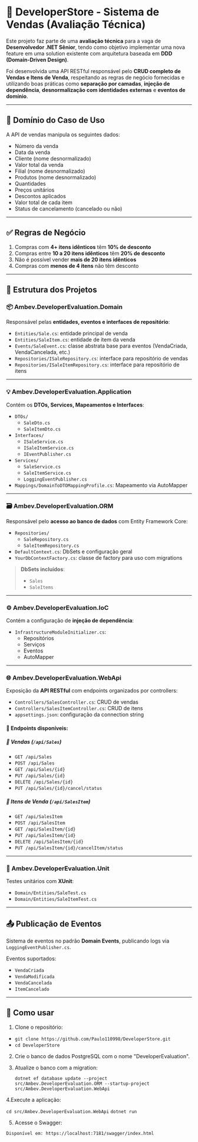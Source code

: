 # 🛒 DeveloperStore - Sistema de Vendas (Avaliação Técnica)

Este projeto faz parte de uma **avaliação técnica** para a vaga de **Desenvolvedor .NET Sênior**, tendo como objetivo implementar uma nova feature em uma solution existente com arquitetura baseada em **DDD (Domain-Driven Design)**.

Foi desenvolvida uma API RESTful responsável pelo **CRUD completo de Vendas e Itens de Venda**, respeitando as regras de negócio fornecidas e utilizando boas práticas como **separação por camadas**, **injeção de dependência**, **desnormalização com identidades externas** e **eventos de domínio**.

---

## 🧠 Domínio do Caso de Uso

A API de vendas manipula os seguintes dados:

- Número da venda
- Data da venda
- Cliente (nome desnormalizado)
- Valor total da venda
- Filial (nome desnormalizado)
- Produtos (nome desnormalizado)
- Quantidades
- Preços unitários
- Descontos aplicados
- Valor total de cada item
- Status de cancelamento (cancelado ou não)

---

## ✅ Regras de Negócio

1. Compras com **4+ itens idênticos** têm **10% de desconto**
2. Compras entre **10 a 20 itens idênticos** têm **20% de desconto**
3. Não é possível vender **mais de 20 itens idênticos**
4. Compras com **menos de 4 itens** não têm desconto

---

## 🧱 Estrutura dos Projetos

### 📦 Ambev.DeveloperEvaluation.Domain

Responsável pelas **entidades, eventos e interfaces de repositório**:

- `Entities/Sale.cs`: entidade principal de venda
- `Entities/SaleItem.cs`: entidade de item da venda
- `Events/SaleEvent.cs`: classe abstrata base para eventos (VendaCriada, VendaCancelada, etc.)
- `Repositories/ISaleRepository.cs`: interface para repositório de vendas
- `Repositories/ISaleItemRepository.cs`: interface para repositório de itens

---

### 💡 Ambev.DeveloperEvaluation.Application

Contém os **DTOs, Services, Mapeamentos e Interfaces**:

- `DTOs/`
  - `SaleDto.cs`
  - `SaleItemDto.cs`
- `Interfaces/`
  - `ISaleService.cs`
  - `ISaleItemService.cs`
  - `IEventPublisher.cs`
- `Services/`
  - `SaleService.cs`
  - `SaleItemService.cs`
  - `LoggingEventPublisher.cs`
- `Mappings/DomainToDTOMappingProfile.cs`: Mapeamento via AutoMapper

---

### 🗃 Ambev.DeveloperEvaluation.ORM

Responsável pelo **acesso ao banco de dados** com Entity Framework Core:

- `Repositories/`
  - `SaleRepository.cs`
  - `SaleItemRepository.cs`
- `DefaultContext.cs`: DbSets e configuração geral
- `YourDbContextFactory.cs`: classe de factory para uso com migrations

> **DbSets incluídos**:
> - `Sales`
> - `SaleItems`

---

### ⚙️ Ambev.DeveloperEvaluation.IoC

Contém a configuração de **injeção de dependência**:

- `InfrastructureModuleInitializer.cs`:
  - Repositórios
  - Serviços
  - Eventos
  - AutoMapper

---

### 🌐 Ambev.DeveloperEvaluation.WebApi

Exposição da **API RESTful** com endpoints organizados por controllers:

- `Controllers/SalesController.cs`: CRUD de vendas
- `Controllers/SalesItemController.cs`: CRUD de itens
- `appsettings.json`: configuração da connection string

#### 🧪 Endpoints disponíveis:

##### 🔹 Vendas (`/api/Sales`)

- `GET /api/Sales`
- `POST /api/Sales`
- `GET /api/Sales/{id}`
- `PUT /api/Sales/{id}`
- `DELETE /api/Sales/{id}`
- `PUT /api/Sales/{id}/cancel/status`

##### 🔸 Itens de Venda (`/api/SalesItem`)

- `GET /api/SalesItem`
- `POST /api/SalesItem`
- `GET /api/SalesItem/{id}`
- `PUT /api/SalesItem/{id}`
- `DELETE /api/SalesItem/{id}`
- `PUT /api/SalesItem/{id}/cancelItem/status`

---

### 🧪 Ambev.DeveloperEvaluation.Unit

Testes unitários com **XUnit**:

- `Domain/Entities/SaleTest.cs`
- `Domain/Entities/SaleItemTest.cs`

---

## 📤 Publicação de Eventos

  Sistema de eventos no padrão **Domain Events**, publicando logs via `LoggingEventPublisher.cs`.

Eventos suportados:

- `VendaCriada`
- `VendaModificada`
- `VendaCancelada`
- `ItemCancelado`

---

## 🚀 Como usar

1. Clone o repositório:
   
  - `git clone https://github.com/Paulo110998/DeveloperStore.git`
  - `cd DeveloperStore`

2. Crie o banco de dados PostgreSQL com o nome "DeveloperEvaluation".
   
3. Atualize o banco com a migration:
   
   `dotnet ef database update --project src/Ambev.DeveloperEvaluation.ORM --startup-project src/Ambev.DeveloperEvaluation.WebApi`

4.Execute a aplicação:

  `cd src/Ambev.DeveloperEvaluation.WebApi`
  `dotnet run`

5. Acesse o Swagger:
   
  `Disponível em: https://localhost:7181/swagger/index.html`
